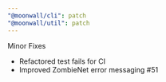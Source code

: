 ```yaml
---
"@moonwall/cli": patch
"@moonwall/util": patch
---
```


Minor Fixes
- Refactored test fails for CI
- Improved ZombieNet error messaging #51
